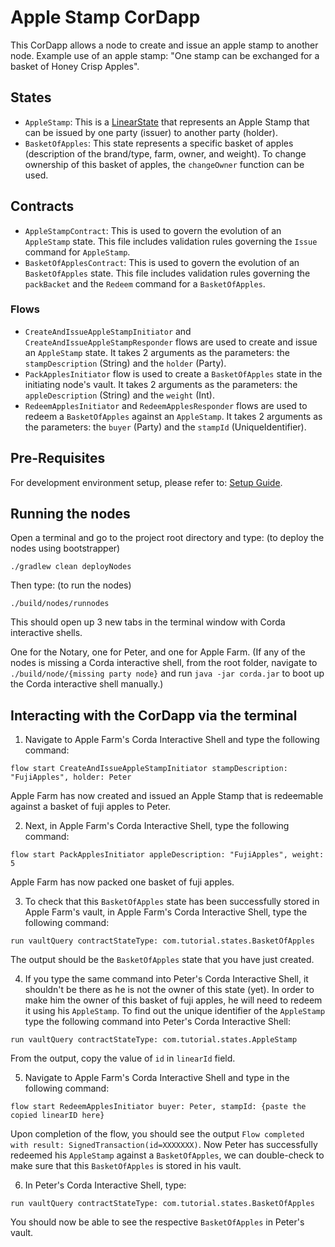 # Apple Stamp CorDapp

This CorDapp allows a node to create and issue an apple stamp to another node.
Example use of an apple stamp: "One stamp can be exchanged for a basket of Honey Crisp Apples".


## States
* `AppleStamp`: This is a [LinearState](https://docs.r3.com/en/platform/corda/4.12/community/api-states.html#linearstate) that represents an Apple Stamp that can be issued by one party (issuer) to another party (holder).
* `BasketOfApples`: This state represents a specific basket of apples (description of the brand/type, farm, owner, and weight). To change ownership of this basket of apples, the `changeOwner` function can be used.

## Contracts
* `AppleStampContract`: This is used to govern the evolution of an `AppleStamp` state. This file includes validation rules governing the `Issue` command for `AppleStamp`.
* `BasketOfApplesContract`: This is used to govern the evolution of an `BasketOfApples` state. This file includes validation rules governing the `packBacket` and the `Redeem` command for a `BasketOfApples`.

### Flows

* `CreateAndIssueAppleStampInitiator` and `CreateAndIssueAppleStampResponder` flows are used to create and issue an `AppleStamp` state. It takes 2 arguments as the parameters: the `stampDescription` (String) and the `holder` (Party).
* `PackApplesInitiator` flow is used to create a `BasketOfApples` state in the initiating node's vault. It takes 2 arguments as the parameters: the `appleDescription` (String) and the `weight` (Int).
* `RedeemApplesInitiator` and `RedeemApplesResponder` flows are used to redeem a `BasketOfApples` against an `AppleStamp`. It takes 2 arguments as the parameters: the `buyer` (Party) and the `stampId` (UniqueIdentifier).

## Pre-Requisites

For development environment setup, please refer to: [Setup Guide](https://docs.r3.com/en/platform/corda/4.12/community/getting-set-up.html).


## Running the nodes

Open a terminal and go to the project root directory and type: (to deploy the nodes using bootstrapper)
```
./gradlew clean deployNodes
```
Then type: (to run the nodes)
```
./build/nodes/runnodes
```
This should open up 3 new tabs in the terminal window with Corda interactive shells.

One for the Notary, one for Peter, and one for Apple Farm.
(If any of the nodes is missing a Corda interactive shell, from the root folder, navigate to ```./build/node/{missing party node}``` and run ```java -jar corda.jar``` to boot up the Corda interactive shell manually.)

## Interacting with the CorDapp via the terminal

1. Navigate to Apple Farm's Corda Interactive Shell and type the following command:
```
flow start CreateAndIssueAppleStampInitiator stampDescription: "FujiApples", holder: Peter
```
Apple Farm has now created and issued an Apple Stamp that is redeemable against a basket of fuji apples to Peter.

2. Next, in Apple Farm's Corda Interactive Shell, type the following command:
```
flow start PackApplesInitiator appleDescription: "FujiApples", weight: 5
```
Apple Farm has now packed one basket of fuji apples.

3. To check that this `BasketOfApples` state has been successfully stored in Apple Farm's vault, in Apple Farm's Corda Interactive Shell, type the following command:
```
run vaultQuery contractStateType: com.tutorial.states.BasketOfApples
```
The output should be the `BasketOfApples` state that you have just created.

4. If you type the same command into Peter's Corda Interactive Shell, it shouldn't be there as he is not the owner of this state (yet). In order to make him the owner of this basket of fuji apples, he will need to redeem it using his `AppleStamp`. To find out the unique identifier of the `AppleStamp` type the following command into Peter's Corda Interactive Shell:
```
run vaultQuery contractStateType: com.tutorial.states.AppleStamp
```
From the output, copy the value of `id` in `linearId` field.

5. Navigate to Apple Farm's Corda Interactive Shell and type in the following command:
```
flow start RedeemApplesInitiator buyer: Peter, stampId: {paste the copied linearID here}
```
Upon completion of the flow, you should see the output `Flow completed with result: SignedTransaction(id=XXXXXXX)`.
Now Peter has successfully redeemed his `AppleStamp` against a `BasketOfApples`, we can double-check to make sure that this `BasketOfApples` is stored in his vault.

6. In Peter's Corda Interactive Shell, type:
```
run vaultQuery contractStateType: com.tutorial.states.BasketOfApples
```
You should now be able to see the respective `BasketOfApples` in Peter's vault.


